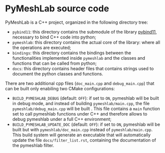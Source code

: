 # PyMeshLab source code

PyMeshLab is a C++ project, organized in the following directory tree:

- `pybind11`: this directory contains the submodule of the library [pybind11](https://github.com/pybind/pybind11), necessary to bind C++ code into python;
- `pymeshlab`: this directory contains the actual core of the library: where all the operations are executed;
- `bindings`: this directory contains the bindings between the functionalities implemented inside `pymeshlab` and the classes and functions that can be called from python;
- `docs`: this directory contains header files that contains strings used to document the python classes and functions.

There are two additional cpp files (`doc_main.cpp` and `debug_main.cpp`) that can be built only enabiling two CMake configurations:

- `BUILD_PYMESHLAB_DEBUG` (default: `OFF`): if set to `ON`, pymeshlab will be built in debug mode, and instead of building `pymeshlab/main.cpp`, the file `pymeshlab/debug_main.cpp` will be built . This file contains a `main` function set to call pymeshlab functions under C++ and therefore allows to debug pymeshlab under a full C++ environment;
- `BUILD_PYMESHLAB_UPDATE_DOC` (default: `OFF`): if set to `ON`, pymeshlab will be built but with `pymeshlab/doc_main.cpp` instead of `pymeshlab/main.cpp`. This build system will generate an executable that will automatically update the file `docs/filter_list.rst`, containing the documentation of the pymeshlab filter.